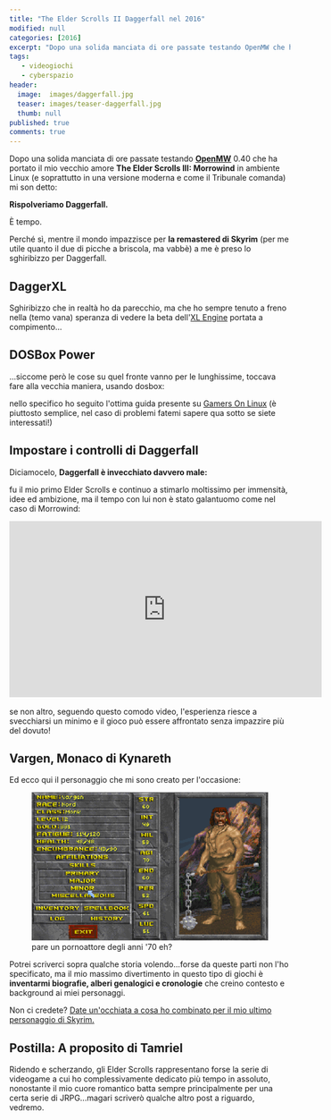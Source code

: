 ```yaml
---
title: "The Elder Scrolls II Daggerfall nel 2016"
modified: null
categories: [2016]
excerpt: "Dopo una solida manciata di ore passate testando OpenMW che ha portato il mio vecchio amore The Elder Scrolls..."
tags: 
   - videogiochi
   - cyberspazio
header:  
  image:  images/daggerfall.jpg
  teaser: images/teaser-daggerfall.jpg
  thumb: null
published: true
comments: true
---
```


Dopo una solida manciata di ore passate testando [**OpenMW**](https://openmw.org/en/) 0.40 che ha portato il mio vecchio amore **The Elder Scrolls III: Morrowind** in ambiente Linux (e soprattutto in una versione moderna e come il Tribunale comanda) mi son detto: 

**Rispolveriamo Daggerfall.**

È tempo.

Perché sì, mentre il mondo impazzisce per **la remastered di Skyrim** (per me utile quanto il due di picche a briscola, ma vabbè) a me è preso lo sghiribizzo per Daggerfall.

## DaggerXL

Sghiribizzo che in realtà ho da parecchio, ma che ho sempre tenuto a freno nella (temo vana) speranza di vedere la beta dell'[XL Engine](http://xlengine.com/) portata a compimento...

## DOSBox Power

...siccome però le cose su quel fronte vanno per le lunghissime, toccava fare alla vecchia maniera, usando dosbox:

nello specifico ho seguito l'ottima guida presente su [Gamers On Linux](http://www.gamersonlinux.com/forum/threads/elder-scrolls-ii-daggerfall-guide.1559/) (è piuttosto semplice, nel caso di problemi fatemi sapere qua sotto se siete interessati!)

## Impostare i controlli di Daggerfall

Diciamocelo, **Daggerfall è invecchiato davvero male:** 

fu il mio primo Elder Scrolls e continuo a stimarlo moltissimo per immensità, idee ed ambizione, ma il tempo con lui non è stato galantuomo come nel caso di Morrowind: 

<iframe width="560" height="315" src="https://www.youtube.com/embed/Z8gcuNbkOvE" frameborder="0" allowfullscreen></iframe>

se non altro, seguendo questo comodo video, l'esperienza riesce a svecchiarsi un minimo e il gioco può essere affrontato senza impazzire più del dovuto!

## Vargen, Monaco di Kynareth

Ed ecco qui il personaggio che mi sono creato per l'occasione: 

<figure>
	<img src="/gallery/elderscrolls/vargen.png" alt="Personaggio di Daggerfall">
	<figcaption>pare un pornoattore degli anni '70 eh?</figcaption>
</figure>

Potrei scriverci sopra qualche storia volendo...forse da queste parti non l'ho specificato, ma il mio massimo divertimento in questo tipo di giochi è **inventarmi biografie, alberi genalogici e cronologie** che creino contesto e background ai miei personaggi.

Non ci credete? [Date un'occhiata a cosa ho combinato per il mio ultimo personaggio di Skyrim.](http://xabacadabra.com/velnias/)

## Postilla: A proposito di Tamriel

Ridendo e scherzando, gli Elder Scrolls rappresentano forse la serie di videogame a cui ho complessivamente dedicato più tempo in assoluto, nonostante il mio cuore romantico batta sempre principalmente per una certa serie di JRPG...magari scriverò qualche altro post a riguardo, vedremo.
